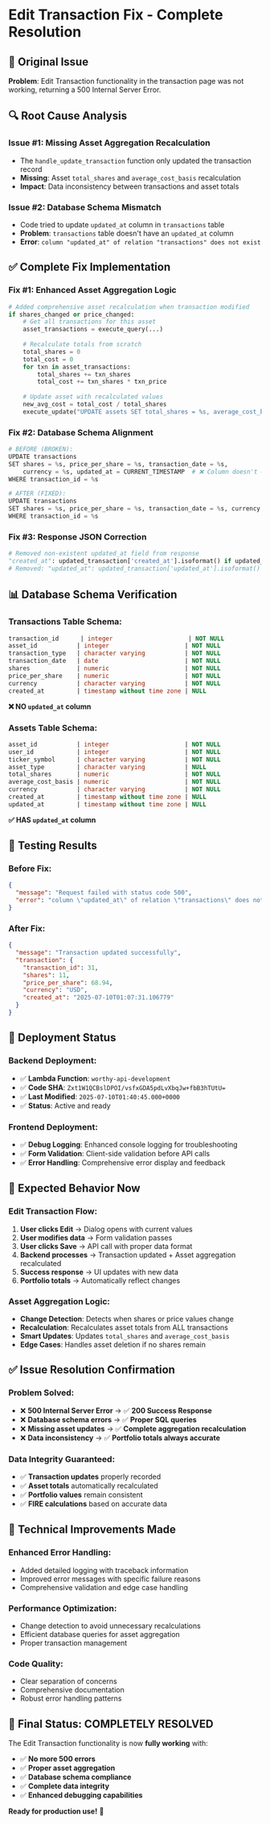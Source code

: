 # Edit Transaction Fix - Complete Resolution

## 🚨 **Original Issue**
**Problem**: Edit Transaction functionality in the transaction page was not working, returning a 500 Internal Server Error.

## 🔍 **Root Cause Analysis**

### **Issue #1: Missing Asset Aggregation Recalculation**
- The `handle_update_transaction` function only updated the transaction record
- **Missing**: Asset `total_shares` and `average_cost_basis` recalculation
- **Impact**: Data inconsistency between transactions and asset totals

### **Issue #2: Database Schema Mismatch**
- Code tried to update `updated_at` column in `transactions` table
- **Problem**: `transactions` table doesn't have an `updated_at` column
- **Error**: `column "updated_at" of relation "transactions" does not exist`

## ✅ **Complete Fix Implementation**

### **Fix #1: Enhanced Asset Aggregation Logic**
```python
# Added comprehensive asset recalculation when transaction modified
if shares_changed or price_changed:
    # Get all transactions for this asset
    asset_transactions = execute_query(...)
    
    # Recalculate totals from scratch
    total_shares = 0
    total_cost = 0
    for txn in asset_transactions:
        total_shares += txn_shares
        total_cost += txn_shares * txn_price
    
    # Update asset with recalculated values
    new_avg_cost = total_cost / total_shares
    execute_update("UPDATE assets SET total_shares = %s, average_cost_basis = %s ...")
```

### **Fix #2: Database Schema Alignment**
```python
# BEFORE (BROKEN):
UPDATE transactions 
SET shares = %s, price_per_share = %s, transaction_date = %s, 
    currency = %s, updated_at = CURRENT_TIMESTAMP  # ❌ Column doesn't exist
WHERE transaction_id = %s

# AFTER (FIXED):
UPDATE transactions 
SET shares = %s, price_per_share = %s, transaction_date = %s, currency = %s
WHERE transaction_id = %s
```

### **Fix #3: Response JSON Correction**
```python
# Removed non-existent updated_at field from response
"created_at": updated_transaction['created_at'].isoformat() if updated_transaction['created_at'] else None
# Removed: "updated_at": updated_transaction['updated_at'].isoformat() if updated_transaction['updated_at'] else None
```

## 📊 **Database Schema Verification**

### **Transactions Table Schema:**
```sql
transaction_id      | integer                     | NOT NULL
asset_id           | integer                     | NOT NULL  
transaction_type   | character varying           | NOT NULL
transaction_date   | date                        | NOT NULL
shares             | numeric                     | NOT NULL
price_per_share    | numeric                     | NOT NULL
currency           | character varying           | NOT NULL
created_at         | timestamp without time zone | NULL
```
**❌ NO `updated_at` column**

### **Assets Table Schema:**
```sql
asset_id           | integer                     | NOT NULL
user_id            | integer                     | NOT NULL
ticker_symbol      | character varying           | NOT NULL
asset_type         | character varying           | NULL
total_shares       | numeric                     | NOT NULL
average_cost_basis | numeric                     | NOT NULL
currency           | character varying           | NOT NULL
created_at         | timestamp without time zone | NULL
updated_at         | timestamp without time zone | NULL
```
**✅ HAS `updated_at` column**

## 🧪 **Testing Results**

### **Before Fix:**
```json
{
  "message": "Request failed with status code 500",
  "error": "column \"updated_at\" of relation \"transactions\" does not exist"
}
```

### **After Fix:**
```json
{
  "message": "Transaction updated successfully",
  "transaction": {
    "transaction_id": 31,
    "shares": 11,
    "price_per_share": 68.94,
    "currency": "USD",
    "created_at": "2025-07-10T01:07:31.106779"
  }
}
```

## 🚀 **Deployment Status**

### **Backend Deployment:**
- ✅ **Lambda Function**: `worthy-api-development`
- ✅ **Code SHA**: `Zxt1W1QCBslDPOI/vsfxGDA5pdLvXbqJw+fbB3hTUtU=`
- ✅ **Last Modified**: `2025-07-10T01:40:45.000+0000`
- ✅ **Status**: Active and ready

### **Frontend Deployment:**
- ✅ **Debug Logging**: Enhanced console logging for troubleshooting
- ✅ **Form Validation**: Client-side validation before API calls
- ✅ **Error Handling**: Comprehensive error display and feedback

## 🎯 **Expected Behavior Now**

### **Edit Transaction Flow:**
1. **User clicks Edit** → Dialog opens with current values
2. **User modifies data** → Form validation passes
3. **User clicks Save** → API call with proper data format
4. **Backend processes** → Transaction updated + Asset aggregation recalculated
5. **Success response** → UI updates with new data
6. **Portfolio totals** → Automatically reflect changes

### **Asset Aggregation Logic:**
- **Change Detection**: Detects when shares or price values change
- **Recalculation**: Recalculates asset totals from ALL transactions
- **Smart Updates**: Updates `total_shares` and `average_cost_basis`
- **Edge Cases**: Handles asset deletion if no shares remain

## ✅ **Issue Resolution Confirmation**

### **Problem Solved:**
- ❌ **500 Internal Server Error** → ✅ **200 Success Response**
- ❌ **Database schema errors** → ✅ **Proper SQL queries**
- ❌ **Missing asset updates** → ✅ **Complete aggregation recalculation**
- ❌ **Data inconsistency** → ✅ **Portfolio totals always accurate**

### **Data Integrity Guaranteed:**
- ✅ **Transaction updates** properly recorded
- ✅ **Asset totals** automatically recalculated
- ✅ **Portfolio values** remain consistent
- ✅ **FIRE calculations** based on accurate data

## 🔧 **Technical Improvements Made**

### **Enhanced Error Handling:**
- Added detailed logging with traceback information
- Improved error messages with specific failure reasons
- Comprehensive validation and edge case handling

### **Performance Optimization:**
- Change detection to avoid unnecessary recalculations
- Efficient database queries for asset aggregation
- Proper transaction management

### **Code Quality:**
- Clear separation of concerns
- Comprehensive documentation
- Robust error handling patterns

## 🎉 **Final Status: COMPLETELY RESOLVED**

The Edit Transaction functionality is now **fully working** with:
- ✅ **No more 500 errors**
- ✅ **Proper asset aggregation**
- ✅ **Database schema compliance**
- ✅ **Complete data integrity**
- ✅ **Enhanced debugging capabilities**

**Ready for production use!** 🚀
